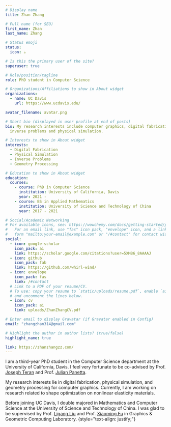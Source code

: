 ```yaml
---
# Display name
title: Zhan Zhang

# Full name (for SEO)
first_name: Zhan
last_name: Zhang

# Status emoji
status:
  icon: ☕️

# Is this the primary user of the site?
superuser: true

# Role/position/tagline
role: PhD student in Computer Science

# Organizations/Affiliations to show in About widget
organizations:
  - name: UC Davis
    url: https://www.ucdavis.edu/

avatar_filename: avatar.png

# Short bio (displayed in user profile at end of posts)
bio: My research interests include computer graphics, digital fabrication,
  inverse problems and physical simulation.

# Interests to show in About widget
interests:
  - Digital Fabrication
  - Physical Simulation
  - Inverse Problems
  - Geometry Processing

# Education to show in About widget
education:
  courses:
    - course: PhD in Computer Science
      institution: University of California, Davis
      year: 2021 - 
    - course: BS in Applied Mathematics
      institution: University of Science and Technology of China
      year: 2017 - 2021

# Social/Academic Networking
# For available icons, see: https://wowchemy.com/docs/getting-started/page-builder/#icons
#   For an email link, use "fas" icon pack, "envelope" icon, and a link in the
#   form "mailto:your-email@example.com" or "/#contact" for contact widget.
social:
  - icon: google-scholar
    icon_pack: ai
    link: https://scholar.google.com/citations?user=5XM86_8AAAAJ
  - icon: github
    icon_pack: fab
    link: https://github.com/whirl-wind/
  - icon: envelope
    icon_pack: fas
    link: /#contact
  # Link to a PDF of your resume/CV.
  # To use: copy your resume to `static/uploads/resume.pdf`, enable `ai` icons in `params.yaml`,
  # and uncomment the lines below.
  - icon: cv
    icon_pack: ai
    link: uploads/ZhanZhangCV.pdf

# Enter email to display Gravatar (if Gravatar enabled in Config)
email: "zhangzhan314@gmail.com"

# Highlight the author in author lists? (true/false)
highlight_name: true

link: https://zhanzhangzz.com/
---
```

I am a third-year PhD student in the Computer Science department at the University of California, Davis. I feel very fortunate to be co-advised by Prof. [Joseph Teran](https://www.math.ucdavis.edu/~jteran/) and Prof. [Julian Panetta](https://julianpanetta.com/).

My research interests lie in digital fabrication, physical simulation, and geometry processing for computer graphics. Currently, I am working on research related to shape optimization on nonlinear elasticity materials.

Before joining UC Davis, I double majored in Mathematics and Computer Science at the University of Science and Technology of China. I was glad to be supervised by Prof. [Ligang Liu](http://staff.ustc.edu.cn/~lgliu/) and Prof. [Xiaoming Fu](https://ustc-gcl-f.github.io/) in Graphics & Geometric Computing Laboratory.
{style="text-align: justify;"}